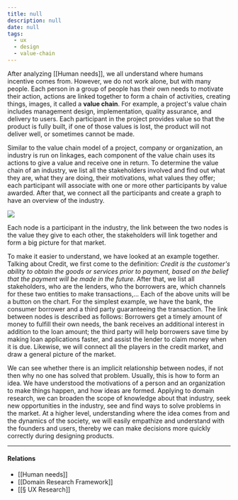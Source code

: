 ```yaml
---
title: null
description: null
date: null
tags:
  - ux
  - design
  - value-chain
---
```


After analyzing [[Human needs]], we all understand where humans incentive comes from. However, we do not work alone, but with many people. Each person in a group of people has their own needs to motivate their action, actions are linked together to form a chain of activities, creating things, images, it called a **value chain**. For example, a project's value chain includes management design, implementation, quality assurance, and delivery to users. Each participant in the project provides value so that the product is fully built, if one of those values is lost, the product will not deliver well, or sometimes cannot be made.

Similar to the value chain model of a project, company or organization, an industry is run on linkages, each component of the value chain uses its actions to give a value and receive one in return. To determine the value chain of an industry, we list all the stakeholders involved and find out what they are, what they are doing, their motivations, what values they offer; each participant will associate with one or more other participants by value awarded. After that, we connect all the participants and create a graph to have an overview of the industry.

![](https://www.tvnauka.online/uploads/news/image/0/13/1341/karate.png)

Each node is a participant in the industry, the link between the two nodes is the value they give to each other, the stakeholders will link together and form a big picture for that market.

To make it easier to understand, we have looked at an example together. Talking about Credit, we first come to the definition: _Credit is the customer's ability to obtain the goods or services prior to payment, based on the belief that the payment will be made in the future._ After that, we list all stakeholders, who are the lenders, who the borrowers are, which channels for these two entities to make transactions,... Each of the above units will be a button on the chart. For the simplest example, we have the bank, the consumer borrower and a third party guaranteeing the transaction. The link between nodes is described as follows: Borrowers get a timely amount of money to fulfill their own needs, the bank receives an additional interest in addition to the loan amount; the third party will help borrowers save time by making loan applications faster, and assist the lender to claim money when it is due. Likewise, we will connect all the players in the credit market, and draw a general picture of the market.

We can see whether there is an implicit relationship between nodes, if not then why no one has solved that problem. Usually, this is how to form an idea. We have understood the motivations of a person and an organization to make things happen, and how ideas are formed. Applying to domain research, we can broaden the scope of knowledge about that industry, seek new opportunities in the industry, see and find ways to solve problems in the market. At a higher level, understanding where the idea comes from and the dynamics of the society, we will easily empathize and understand with the founders and users, thereby we can make decisions more quickly correctly during designing products.

---

#### Relations

- [[Human needs]]
- [[Domain Research Framework]]
- [[§ UX Research]]
